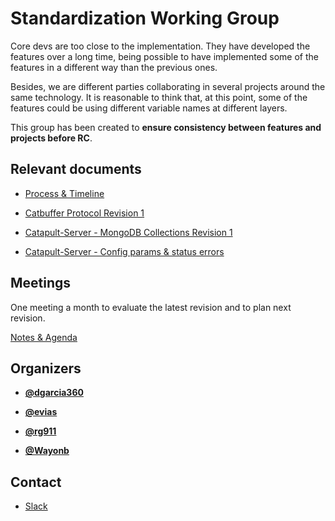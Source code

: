 # Standardization Working Group

Core devs are too close to the implementation. They have developed the features over a long time, being possible to have implemented some of the features in a different way than the previous ones. 

Besides, we are different parties collaborating in several projects around the same technology. It is reasonable to think that, at this point, some of the features could be using different variable names at different layers.

This group has been created to **ensure consistency between features and projects before RC**.

## Relevant documents

* [Process & Timeline](https://docs.google.com/document/d/1Y2TNXIRDGJQVqvUTOANSPuzf83pzOFqlOEaaNh2GCY8/edit#)

* [Catbuffer Protocol Revision 1](https://docs.google.com/document/d/1xtVSSz3kzIlrFScj4vz9EH6G69QcsHN2qm1NIoRBQeA/edit#heading=h.dilj0snsa2gd)

* [Catapult-Server - MongoDB Collections Revision 1](https://docs.google.com/document/d/1GpUR2Ct1DJ-VGVFGoVVGPoy_ndRmN2RcNJpNxZqapvo/edit#heading=h.9ighd5kp4k64)

* [Catapult-Server - Config params & status errors](https://docs.google.com/document/d/1NINb0wm5hYFvJEEtnwjaOAQzsh1z7kpUArSSzygV_lk/edit#heading=h.af67wc2q3oku)

## Meetings

One meeting a month to evaluate the latest revision and to plan next revision.

[Notes & Agenda](https://docs.google.com/document/d/1iYYn5cDzQy1-eTQoqJc619tG8jfd64hD9FAjA_E7dMA/edit?usp=sharing)

## Organizers

* **[@dgarcia360](https://github.com/dgarcia360)**

* **[@evias](https://github.com/evias)**

* **[@rg911](https://github.com/rg911)**

* **[@Wayonb](https://github.com/Wayonb)**

## Contact

* [Slack](https://nem2.slack.com/messages/wg-standard)
